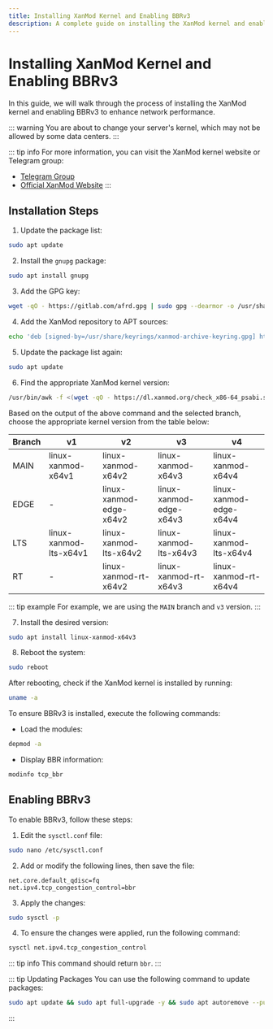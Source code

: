 ```yaml
---
title: Installing XanMod Kernel and Enabling BBRv3
description: A complete guide on installing the XanMod kernel and enabling the BBRv3 protocol to improve network performance.
---
```


# Installing XanMod Kernel and Enabling BBRv3

In this guide, we will walk through the process of installing the XanMod kernel and enabling BBRv3 to enhance network performance.

::: warning
You are about to change your server's kernel, which may not be allowed by some data centers.
:::

::: tip info
For more information, you can visit the XanMod kernel website or Telegram group:

- [Telegram Group](https://t.me/kernel_xanmod)
- [Official XanMod Website](https://xanmod.org)
:::

## Installation Steps

1. Update the package list:

```bash
sudo apt update
```

2. Install the `gnupg` package:

```bash
sudo apt install gnupg
```

3. Add the GPG key:

```bash
wget -qO - https://gitlab.com/afrd.gpg | sudo gpg --dearmor -o /usr/share/keyrings/xanmod-archive-keyring.gpg
```

4. Add the XanMod repository to APT sources:

```bash
echo 'deb [signed-by=/usr/share/keyrings/xanmod-archive-keyring.gpg] http://deb.xanmod.org releases main' | sudo tee /etc/apt/sources.list.d/xanmod-release.list
```

5. Update the package list again:

```bash
sudo apt update
```

6. Find the appropriate XanMod kernel version:

```bash
/usr/bin/awk -f <(wget -qO - https://dl.xanmod.org/check_x86-64_psabi.sh)
```

Based on the output of the above command and the selected branch, choose the appropriate kernel version from the table below:

| Branch | v1                    | v2                    | v3                    | v4                    |
|--------|-----------------------|-----------------------|-----------------------|-----------------------|
| MAIN   | linux-xanmod-x64v1     | linux-xanmod-x64v2     | linux-xanmod-x64v3     | linux-xanmod-x64v4     |
| EDGE   | -                      | linux-xanmod-edge-x64v2| linux-xanmod-edge-x64v3| linux-xanmod-edge-x64v4|
| LTS    | linux-xanmod-lts-x64v1 | linux-xanmod-lts-x64v2 | linux-xanmod-lts-x64v3 | linux-xanmod-lts-x64v4 |
| RT     | -                      | linux-xanmod-rt-x64v2  | linux-xanmod-rt-x64v3  | linux-xanmod-rt-x64v4  |

::: tip example
For example, we are using the `MAIN` branch and `v3` version.
:::

7. Install the desired version:

```bash
sudo apt install linux-xanmod-x64v3
```

8. Reboot the system:

```bash
sudo reboot
```

After rebooting, check if the XanMod kernel is installed by running:

```bash
uname -a
```

To ensure BBRv3 is installed, execute the following commands:

- Load the modules:

```bash
depmod -a
```

- Display BBR information:

```bash
modinfo tcp_bbr
```

## Enabling BBRv3

To enable BBRv3, follow these steps:

1. Edit the `sysctl.conf` file:

```bash
sudo nano /etc/sysctl.conf
```

2. Add or modify the following lines, then save the file:

```dotenv
net.core.default_qdisc=fq
net.ipv4.tcp_congestion_control=bbr
```

3. Apply the changes:

```bash
sudo sysctl -p
```

4. To ensure the changes were applied, run the following command:

```bash
sysctl net.ipv4.tcp_congestion_control
```

::: tip info
This command should return `bbr`.
:::

::: tip Updating Packages
You can use the following command to update packages:
```bash
sudo apt update && sudo apt full-upgrade -y && sudo apt autoremove --purge -y && sudo apt clean -y && sudo apt autoclean -y
```
:::